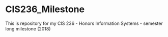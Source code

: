 # CIS236_Milestone
This is repository for my CIS 236 - Honors Information Systems - semester long milestone (2018)

